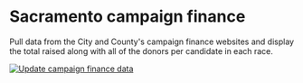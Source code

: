 # Sacramento campaign finance

Pull data from the City and County's campaign finance websites and display the total raised along with all of the donors per candidate in each race.

[![Update campaign finance data](https://github.com/jeremiak/sacramento-campaign-finance/actions/workflows/update-data.yml/badge.svg)](https://github.com/jeremiak/sacramento-campaign-finance/actions/workflows/update-data.yml)
